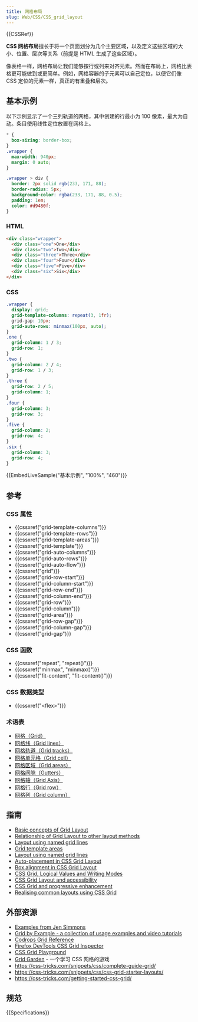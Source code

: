 ```yaml
---
title: 网格布局
slug: Web/CSS/CSS_grid_layout
---
```


{{CSSRef}}

**CSS 网格布局**擅长于将一个页面划分为几个主要区域，以及定义这些区域的大小、位置、层次等关系（前提是 HTML 生成了这些区域）。

像表格一样，网格布局让我们能够按行或列来对齐元素。然而在布局上，网格比表格更可能做到或更简单。例如，网格容器的子元素可以自己定位，以便它们像 CSS 定位的元素一样，真正的有重叠和层次。

## 基本示例

以下示例显示了一个三列轨道的网格，其中创建的行最小为 100 像素，最大为自动。条目使用线性定位放置在网格上。

```css hidden
* {
  box-sizing: border-box;
}
.wrapper {
  max-width: 940px;
  margin: 0 auto;
}

.wrapper > div {
  border: 2px solid rgb(233, 171, 88);
  border-radius: 5px;
  background-color: rgba(233, 171, 88, 0.5);
  padding: 1em;
  color: #d9480f;
}
```

### HTML

```html
<div class="wrapper">
  <div class="one">One</div>
  <div class="two">Two</div>
  <div class="three">Three</div>
  <div class="four">Four</div>
  <div class="five">Five</div>
  <div class="six">Six</div>
</div>
```

### CSS

```css
.wrapper {
  display: grid;
  grid-template-columns: repeat(3, 1fr);
  grid-gap: 10px;
  grid-auto-rows: minmax(100px, auto);
}
.one {
  grid-column: 1 / 3;
  grid-row: 1;
}
.two {
  grid-column: 2 / 4;
  grid-row: 1 / 3;
}
.three {
  grid-row: 2 / 5;
  grid-column: 1;
}
.four {
  grid-column: 3;
  grid-row: 3;
}
.five {
  grid-column: 2;
  grid-row: 4;
}
.six {
  grid-column: 3;
  grid-row: 4;
}
```

{{EmbedLiveSample("基本示例", "100%", "460")}}

## 参考

### CSS 属性

- {{cssxref("grid-template-columns")}}
- {{cssxref("grid-template-rows")}}
- {{cssxref("grid-template-areas")}}
- {{cssxref("grid-template")}}
- {{cssxref("grid-auto-columns")}}
- {{cssxref("grid-auto-rows")}}
- {{cssxref("grid-auto-flow")}}
- {{cssxref("grid")}}
- {{cssxref("grid-row-start")}}
- {{cssxref("grid-column-start")}}
- {{cssxref("grid-row-end")}}
- {{cssxref("grid-column-end")}}
- {{cssxref("grid-row")}}
- {{cssxref("grid-column")}}
- {{cssxref("grid-area")}}
- {{cssxref("grid-row-gap")}}
- {{cssxref("grid-column-gap")}}
- {{cssxref("grid-gap")}}

### CSS 函数

- {{cssxref("repeat", "repeat()")}}
- {{cssxref("minmax", "minmax()")}}
- {{cssxref("fit-content", "fit-content()")}}

### CSS 数据类型

- {{cssxref("&lt;flex&gt;")}}

### 术语表

- [网格（Grid）](/zh-CN/docs/Glossary/Grid)
- [网格线（Grid lines）](/zh-CN/docs/Glossary/Grid_lines)
- [网格轨道（Grid tracks）](/zh-CN/docs/Glossary/Grid_tracks)
- [网格单元格（Grid cell）](/zh-CN/docs/Glossary/Grid_cell)
- [网格区域（Grid areas）](/zh-CN/docs/Glossary/Grid_areas)
- [网格间隙（Gutters）](/zh-CN/docs/Glossary/Gutters)
- [网格轴（Grid Axis）](/zh-CN/docs/Glossary/Grid_Axis)
- [网格行（Grid row）](/zh-CN/docs/Glossary/Grid_rows)
- [网格列（Grid column）](/zh-CN/docs/Glossary/Grid_column)

## 指南

- [Basic concepts of Grid Layout](/zh-CN/docs/Web/CSS/CSS_grid_layout/Basic_concepts_of_grid_layout)
- [Relationship of Grid Layout to other layout methods](/zh-CN/docs/Web/CSS/CSS_grid_layout/Relationship_of_grid_layout_with_other_layout_methods)
- [Layout using named grid lines](/zh-CN/docs/Web/CSS/CSS_grid_layout/Grid_layout_using_named_grid_lines)
- [Grid template areas](/zh-CN/docs/Web/CSS/CSS_grid_layout/Grid_template_areas)
- [Layout using named grid lines](/zh-CN/docs/Web/CSS/CSS_grid_layout/Grid_layout_using_named_grid_lines)
- [Auto-placement in CSS Grid Layout](/zh-CN/docs/Web/CSS/CSS_grid_layout/Auto-placement_in_grid_layout)
- [Box alignment in CSS Grid Layout](/zh-CN/docs/Web/CSS/CSS_grid_layout/Box_alignment_in_grid_layout)
- [CSS Grid, Logical Values and Writing Modes](/zh-CN/docs/Web/CSS/CSS_grid_layout/CSS_Grid,_Logical_Values_and_Writing_Modes)
- [CSS Grid Layout and accessibility](/zh-CN/docs/Web/CSS/CSS_grid_layout/Grid_layout_and_accessibility)
- [CSS Grid and progressive enhancement](/zh-CN/docs/Web/CSS/CSS_grid_layout/Grid_layout_and_progressive_enhancement)
- [Realising common layouts using CSS Grid](/zh-CN/docs/Web/CSS/CSS_grid_layout/Realising_common_layouts_using_CSS_Grid_)

## 外部资源

- [Examples from Jen Simmons](http://labs.jensimmons.com/)
- [Grid by Example - a collection of usage examples and video tutorials](http://gridbyexample.com/)
- [Codrops Grid Reference](https://tympanus.net/codrops/css_reference/grid/)
- [Firefox DevTools CSS Grid Inspector](/zh-CN/docs/Tools/Page_Inspector/How_to/Examine_grid_layouts)
- [CSS Grid Playground](https://mozilladevelopers.github.io/playground/)
- [Grid Garden](http://cssgridgarden.com/) - 一个学习 CSS 网格的游戏
- <https://css-tricks.com/snippets/css/complete-guide-grid/>
- <https://css-tricks.com/snippets/css/css-grid-starter-layouts/>
- <https://css-tricks.com/getting-started-css-grid/>

## 规范

{{Specifications}}
